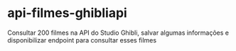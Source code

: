 # api-filmes-ghibliapi
Consultar 200 filmes na API do Studio Ghibli, salvar algumas informações e disponibilizar endpoint para consultar esses filmes
